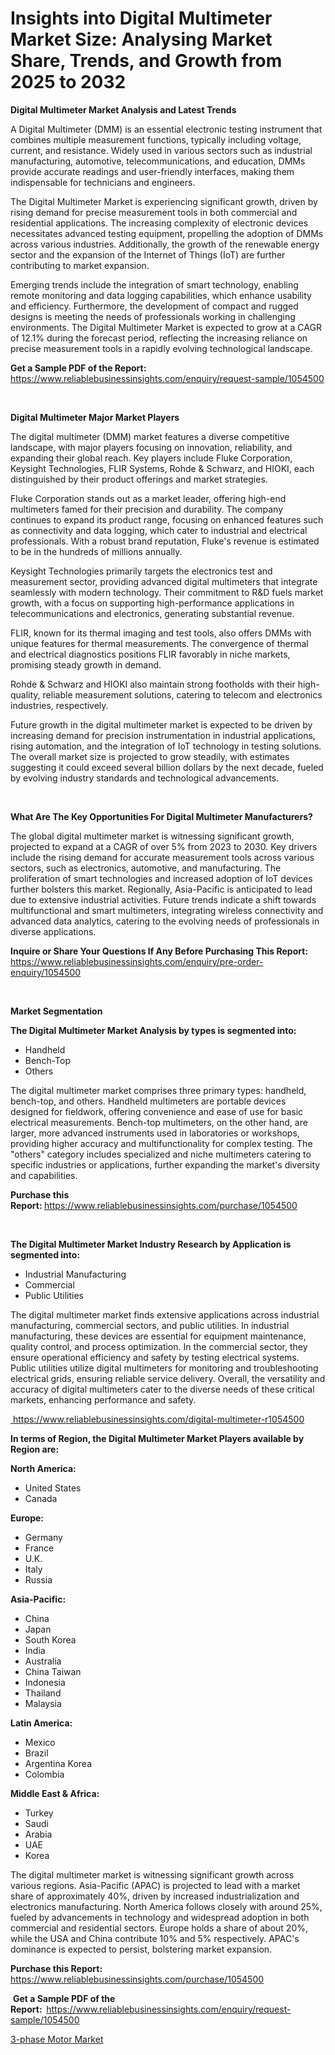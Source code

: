 <p><h1>Insights into Digital Multimeter Market Size: Analysing Market Share, Trends, and Growth from 2025 to 2032</h1></p><p><strong>Digital Multimeter Market Analysis and Latest Trends</strong></p>
<p><p>A Digital Multimeter (DMM) is an essential electronic testing instrument that combines multiple measurement functions, typically including voltage, current, and resistance. Widely used in various sectors such as industrial manufacturing, automotive, telecommunications, and education, DMMs provide accurate readings and user-friendly interfaces, making them indispensable for technicians and engineers.</p><p>The Digital Multimeter Market is experiencing significant growth, driven by rising demand for precise measurement tools in both commercial and residential applications. The increasing complexity of electronic devices necessitates advanced testing equipment, propelling the adoption of DMMs across various industries. Additionally, the growth of the renewable energy sector and the expansion of the Internet of Things (IoT) are further contributing to market expansion.</p><p>Emerging trends include the integration of smart technology, enabling remote monitoring and data logging capabilities, which enhance usability and efficiency. Furthermore, the development of compact and rugged designs is meeting the needs of professionals working in challenging environments. The Digital Multimeter Market is expected to grow at a CAGR of 12.1% during the forecast period, reflecting the increasing reliance on precise measurement tools in a rapidly evolving technological landscape.</p></p>
<p><strong>Get a Sample PDF of the Report:&nbsp;</strong> <a href="https://www.reliablebusinessinsights.com/enquiry/request-sample/1054500?utm_campaign=2099&utm_medium=2&utm_source=Github&utm_content=ia&utm_term=28022025&utm_id=digital-multimeter">https://www.reliablebusinessinsights.com/enquiry/request-sample/1054500</a></p>
<p>&nbsp;</p>
<p><strong>Digital Multimeter Major Market Players</strong></p>
<p><p>The digital multimeter (DMM) market features a diverse competitive landscape, with major players focusing on innovation, reliability, and expanding their global reach. Key players include Fluke Corporation, Keysight Technologies, FLIR Systems, Rohde & Schwarz, and HIOKI, each distinguished by their product offerings and market strategies.</p><p>Fluke Corporation stands out as a market leader, offering high-end multimeters famed for their precision and durability. The company continues to expand its product range, focusing on enhanced features such as connectivity and data logging, which cater to industrial and electrical professionals. With a robust brand reputation, Fluke's revenue is estimated to be in the hundreds of millions annually.</p><p>Keysight Technologies primarily targets the electronics test and measurement sector, providing advanced digital multimeters that integrate seamlessly with modern technology. Their commitment to R&D fuels market growth, with a focus on supporting high-performance applications in telecommunications and electronics, generating substantial revenue.</p><p>FLIR, known for its thermal imaging and test tools, also offers DMMs with unique features for thermal measurements. The convergence of thermal and electrical diagnostics positions FLIR favorably in niche markets, promising steady growth in demand.</p><p>Rohde & Schwarz and HIOKI also maintain strong footholds with their high-quality, reliable measurement solutions, catering to telecom and electronics industries, respectively. </p><p>Future growth in the digital multimeter market is expected to be driven by increasing demand for precision instrumentation in industrial applications, rising automation, and the integration of IoT technology in testing solutions. The overall market size is projected to grow steadily, with estimates suggesting it could exceed several billion dollars by the next decade, fueled by evolving industry standards and technological advancements.</p></p>
<p>&nbsp;</p>
<p><strong>What Are The Key Opportunities For Digital Multimeter Manufacturers?</strong></p>
<p><p>The global digital multimeter market is witnessing significant growth, projected to expand at a CAGR of over 5% from 2023 to 2030. Key drivers include the rising demand for accurate measurement tools across various sectors, such as electronics, automotive, and manufacturing. The proliferation of smart technologies and increased adoption of IoT devices further bolsters this market. Regionally, Asia-Pacific is anticipated to lead due to extensive industrial activities. Future trends indicate a shift towards multifunctional and smart multimeters, integrating wireless connectivity and advanced data analytics, catering to the evolving needs of professionals in diverse applications.</p></p>
<p><strong>Inquire or Share Your Questions If Any Before Purchasing This Report:</strong> <a href="https://www.reliablebusinessinsights.com/enquiry/pre-order-enquiry/1054500?utm_campaign=2099&utm_medium=2&utm_source=Github&utm_content=ia&utm_term=28022025&utm_id=digital-multimeter">https://www.reliablebusinessinsights.com/enquiry/pre-order-enquiry/1054500</a></p>
<p>&nbsp;</p>
<p><strong>Market Segmentation</strong></p>
<p><strong>The Digital Multimeter Market Analysis by types is segmented into:</strong></p>
<p><ul><li>Handheld</li><li>Bench-Top</li><li>Others</li></ul></p>
<p><p>The digital multimeter market comprises three primary types: handheld, bench-top, and others. Handheld multimeters are portable devices designed for fieldwork, offering convenience and ease of use for basic electrical measurements. Bench-top multimeters, on the other hand, are larger, more advanced instruments used in laboratories or workshops, providing higher accuracy and multifunctionality for complex testing. The "others" category includes specialized and niche multimeters catering to specific industries or applications, further expanding the market's diversity and capabilities.</p></p>
<p><strong>Purchase this Report:&nbsp;</strong><a href="https://www.reliablebusinessinsights.com/purchase/1054500?utm_campaign=2099&utm_medium=2&utm_source=Github&utm_content=ia&utm_term=28022025&utm_id=digital-multimeter">https://www.reliablebusinessinsights.com/purchase/1054500</a></p>
<p>&nbsp;</p>
<p><strong>The Digital Multimeter Market Industry Research by Application is segmented into:</strong></p>
<p><ul><li>Industrial Manufacturing</li><li>Commercial</li><li>Public Utilities</li></ul></p>
<p><p>The digital multimeter market finds extensive applications across industrial manufacturing, commercial sectors, and public utilities. In industrial manufacturing, these devices are essential for equipment maintenance, quality control, and process optimization. In the commercial sector, they ensure operational efficiency and safety by testing electrical systems. Public utilities utilize digital multimeters for monitoring and troubleshooting electrical grids, ensuring reliable service delivery. Overall, the versatility and accuracy of digital multimeters cater to the diverse needs of these critical markets, enhancing performance and safety.</p></p>
<p><a href="https://www.reliablebusinessinsights.com/digital-multimeter-r1054500?utm_campaign=2099&utm_medium=2&utm_source=Github&utm_content=ia&utm_term=28022025&utm_id=digital-multimeter">&nbsp;https://www.reliablebusinessinsights.com/digital-multimeter-r1054500</a></p>
<p><strong>In terms of Region, the Digital Multimeter Market Players available by Region are:</strong></p>
<p>
    <p> <strong> North America: </strong>
        <ul>
            <li>United States</li>
            <li>Canada</li>
        </ul>
        </p> 
    <p> <strong> Europe: </strong>
        <ul>
            <li>Germany</li>
            <li>France</li>
            <li>U.K.</li>
            <li>Italy</li>
            <li>Russia</li>
        </ul>
        </p> 
    <p> <strong> Asia-Pacific: </strong>
        <ul>
            <li>China</li>
            <li>Japan</li>
            <li>South Korea</li>
            <li>India</li>
            <li>Australia</li>
            <li>China Taiwan</li>
            <li>Indonesia</li>
            <li>Thailand</li>
            <li>Malaysia</li>
        </ul>
        </p> 
    <p> <strong> Latin America: </strong>
        <ul>
            <li>Mexico</li>
            <li>Brazil</li>
            <li>Argentina Korea</li>
            <li>Colombia</li>
        </ul>
        </p> 
    <p> <strong> Middle East & Africa: </strong>
        <ul>
            <li>Turkey</li>
            <li>Saudi</li>
            <li>Arabia</li>
            <li>UAE</li>
            <li>Korea</li>
        </ul>
    </p>
    </p>
<p><p>The digital multimeter market is witnessing significant growth across various regions. Asia-Pacific (APAC) is projected to lead with a market share of approximately 40%, driven by increased industrialization and electronics manufacturing. North America follows closely with around 25%, fueled by advancements in technology and widespread adoption in both commercial and residential sectors. Europe holds a share of about 20%, while the USA and China contribute 10% and 5% respectively. APAC's dominance is expected to persist, bolstering market expansion.</p></p>
<p><strong>Purchase this Report: </strong><a href="https://www.reliablebusinessinsights.com/purchase/1054500?utm_campaign=2099&utm_medium=2&utm_source=Github&utm_content=ia&utm_term=28022025&utm_id=digital-multimeter">https://www.reliablebusinessinsights.com/purchase/1054500</a></p>
<p>&nbsp;<strong>Get a Sample PDF of the Report:&nbsp;&nbsp;</strong><a href="https://www.reliablebusinessinsights.com/enquiry/request-sample/1054500?utm_campaign=2099&utm_medium=2&utm_source=Github&utm_content=ia&utm_term=28022025&utm_id=digital-multimeter">https://www.reliablebusinessinsights.com/enquiry/request-sample/1054500</a></p>
<p><strong></strong></p>
<p><p><a href="https://github.com/kathiestrine5ty/Market-Research-Report-List-1/blob/main/3-phase-motor-market.md?utm_campaign=2099&utm_medium=2&utm_source=Github&utm_content=ia&utm_term=28022025&utm_id=digital-multimeter">3-phase Motor Market</a></p></p>